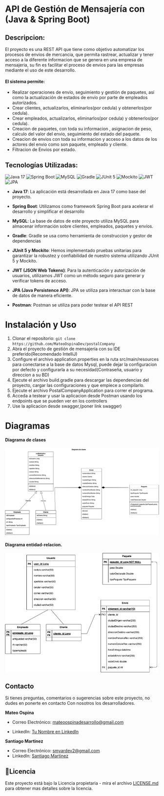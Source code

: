 # API de Gestión de Mensajería con  (Java & Spring Boot)
## Descripcion:
El proyecto es una REST API que tiene como objetivo automatizar los procesos de envios de mercancia, que permita rastrear, actualizar y tener acceso a la diferente informacion que se genera en una empresa de mensajeria, su fin es facilitar el proceso de envios para las empresas mediante el uso de este desarrollo.

#### El sistema permite:
- Realizar operaciones de envío, seguimiento y gestión de paquetes, así como la actualización de estados de envío por parte de empleados autorizados.
- Crear clientes, actualizarlos, eliminarlos(por cedula) y obtenerlos(por cedula).
- Crear empleados, actualizarlos, eliminarlos(por cedula) y obtenerlos(por cedula).
- Creacion de paquetes, con toda su informacion , asignacion de peso, calculo del valor del envio, seguimiento del estado del paquete.
- Creacion de envios con toda su informacion y acceso a los datos de los actores del envio como son paquete, empleado y cliente.
- Filtracion de Envios por estado.

## Tecnologías Utilizadas:


![Java 17](https://img.shields.io/badge/Java-17-red?style=for-the-badge&logo=java)
![Spring Boot](https://img.shields.io/badge/Spring%20Boot-3.1.3-green?style=for-the-badge&logo=spring)
![MySQL](https://img.shields.io/badge/MySQL-Database-blue?style=for-the-badge&logo=mysql)
![Gradle](https://img.shields.io/badge/Gradle-Build%20Tool-green?style=for-the-badge&logo=gradle)
![JUnit 5](https://img.shields.io/badge/JUnit%205-Testing-brightgreen?style=for-the-badge&logo=junit)
![Mockito](https://img.shields.io/badge/Mockito-Testing-orange?style=for-the-badge&logo=mockito)
![JWT](https://img.shields.io/badge/JWT-Authentication%20Token-yellow?style=for-the-badge&logo=jwt)
![JPA](https://img.shields.io/badge/JPA-Persistence%20API-blueviolet?style=for-the-badge&logo=jpa)

- **Java 17**: La aplicación está desarrollada en Java 17 como base del proyecto.

- **Spring Boot**: Utilizamos como framework Spring Boot para acelerar el desarrollo y simplificar el desarrollo

- **MySQL**: La base de datos de este proyecto utiliza MySQL para almacenar información sobre clientes, empleados, paquetes y envíos.

- **Gradle**: Gradle se usa como herramienta de construccion y gestor de dependencias

- **JUnit 5 y Mockito**: Hemos implementado pruebas unitarias para garantizar la robustez y confiabilidad de nuestro sistema utilizando JUnit 5 y Mockito.

- **JWT (JSON Web Tokens)**: Para la autenticación y autorización de usuarios, utilizamos JWT como un método seguro para generar y verificar tokens de acceso.

- **JPA (Java Persistence API)**: JPA se utiliza para interactuar con la base de datos de manera eficiente.

- **Postman**: Postman se utiliza para poder testear el API REST

# Instalación y Uso


1. Clonar el repositorio: `git clone https://github.com/MateoOspinaDev/postalCompany`
2. Abra el proyecto de gestión de mensajería con su IDE preferido(Recomendado IntelliJ)
3. Configure el archivo application.properties en la ruta src/main/resources para conectarse a la base de datos Mysql, puede dejar la configuracion por defecto y configurarla a su necesidad(Contraseña, usuario y direccion a su BD)
4. Ejecute el archivo build.gradle para descargar las dependencias del proyecto, cargar las configuraciones y que empiece a compilarlo.
5. Ejecute el archivo PostalCompanyApplication para correr el programa.
6. Acceda a testear y usar la aplicacion desde Postman usando los endpoints que se pueden ver en los controllers
7. Use la aplicacion desde swagger,(poner link swagger)

# Diagramas
#### Diagrama de clases
![Diagrama de clases](https://github.com/MateoOspinaDev/postalCompany/blob/master/diagramas/clasesProyecto.drawio.png?raw=true)

#### Diagrama entidad-relacion.
![Diagrama_entidad_relacion](https://github.com/MateoOspinaDev/postalCompany/blob/master/diagramas/entidades.drawio.png?raw=true)

## Contacto

Si tienes preguntas, comentarios o sugerencias sobre este proyecto, no dudes en ponerte en contacto Con nosotros los desarrolladores.

**Mateo Ospina**
- Correo Electrónico: mateoospinadesarrollo@gmail.com

- LinkedIn: [Tu Nombre en LinkedIn](https://www.linkedin.com/in/tunombre/)

**Santiago Martinez**
- Correo Electrónico: smyardev2@gmail.com
- LinkedIn: [Santiago Martinez](http://linkedin.com/in/santiago-martinez-238a6525a)

## 📃Licencia
Este proyecto está bajo la Licencia propietaria - mira el archivo [LICENSE.md](license.md) para obtener mas detalles sobre la licencia.


